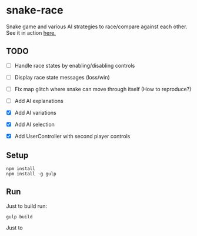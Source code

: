 # snake-race
Snake game and various AI strategies to race/compare against each other. See it in action [here.](https://wyattis.github.io/snake-race/)

## TODO
- [ ] Handle race states by enabling/disabling controls
- [ ] Display race state messages (loss/win)
- [ ] Fix map glitch where snake can move through itself (How to reproduce?)
- [ ] Add AI explanations
- [x] Add AI variations
- [x] Add AI selection
- [x] Add UserController with second player controls


## Setup
```
npm install
npm install -g gulp
```

## Run
Just to build run:
```
gulp build
```
Just to 